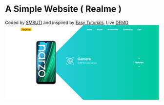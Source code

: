 # A Simple Website ( Realme ) 
Coded by [SM8UTI](https://github.com/SM8UTI) and inspired by [Easy Tutorials](https://youtu.be/zxfhf-V4JFQ?list=PLjwm_8O3suyNcU4AcwaMP7x5d5rz3cLTZ).
Live [DEMO](https://sm8uti.github.io/Realme-copy-website/)
![Mockup demo](images/screenshot.png)
